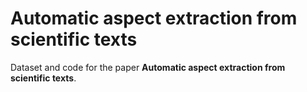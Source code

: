 # Automatic aspect extraction from scientific texts
Dataset and code for the paper **Automatic aspect extraction from scientific texts**.
